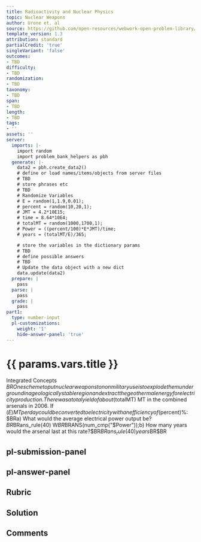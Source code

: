 ```yaml
---
title: Radioactivity and Nuclear Physics
topic: Nuclear Weapons
author: Urone et. al
source: https://github.com/open-resources/webwork-open-problem-library/tree/master/Contrib/BrockPhysics/College_Physics_Urone/32.Medical_Applications_of_Nuclear_Physics/32-07.Nuclear_Weapons/NU_U17-32-07-011.pg
template_version: 1.3
attribution: standard
partialCredit: 'true'
singleVariant: 'false'
outcomes:
- TBD
difficulty:
- TBD
randomization:
- TBD
taxonomy:
- TBD
span:
- TBD
length:
- TBD
tags:
- ''
assets: ''
server:
  imports: |-
    import random
    import problem_bank_helpers as pbh
  generate: |-
    data2 = pbh.create_data2()
    # define or load names/items/objects from server files
    # TBD
    # store phrases etc
    # TBD
    # Randomize Variables
    # E = random(1,1.9,0.01);
    # percent = random(10,20,1);
    # JMT = 4.2*10E15;
    # time = 8.64*10E4;
    # totalMT = random(1000,1700,1);
    # Power = ((percent/100)*E*JMT)/time;
    # years = (totalMT/E)/365;

    # store the variables in the dictionary params
    # TBD
    # define possible answers
    # TBD
    # Update the data object with a new dict
    data.update(data2)
  prepare: |
    pass
  parse: |
    pass
  grade: |
    pass
part1:
  type: number-input
  pl-customizations:
    weight: '1'
    hide-answer-panel: 'true'
---
```


# {{ params.vars.title }} 


Integrated Concepts $BROne scheme to put nuclear weapons to nonmilitary use is to explode them underground in a geologically stable region and extract the geothermal energy for electricity production. There was a total yield of about ($totalMT) MT in the combined arsenals in 2006. If ($E) MT per day could be converted to electricity with an efficiency of ($percent)%: $BRa) What would the average electrical power output be? $BR$BRans_rule(40) W$BR$BRANS(num_cmp("$Power"));b) How many years would the arsenal last at this rate?$BR$BRans_rule(40) years$BR$BR


## pl-submission-panel 


## pl-answer-panel 


## Rubric 


## Solution 


## Comments 



